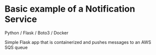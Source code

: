 # Basic example of a Notification Service
Python / Flask / Boto3 / Docker

Simple Flask app that is containerized and pushes messages to an AWS SQS queue
